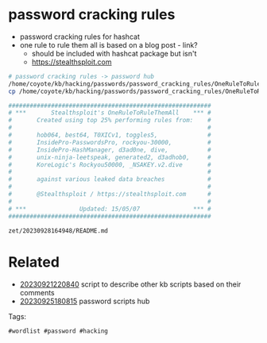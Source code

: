 # password cracking rules

- password cracking rules for hashcat
- one rule to rule them all is based on a blog post - link?
  - should be included with hashcat package but isn't
  - https://stealthsploit.com

```bash
# password cracking rules -> password hub
/home/coyote/kb/hacking/passwords/password_cracking_rules/OneRuleToRuleThemAll.rule # rule file for hashcat that is worth having
cp /home/coyote/kb/hacking/passwords/password_cracking_rules/OneRuleToRuleThemAll.rule .

#########################################################
# ***       Stealthsploit's OneRuleToRuleThemAll    *** #
#       Created using top 25% performing rules from:    #
#                                                       #
#       hob064, best64, T0XICv1, toggles5,              #
#       InsidePro-PasswordsPro, rockyou-30000,          #
#       InsidePro-HashManager, d3ad0ne, dive,           #
#       unix-ninja-leetspeak, generated2, d3adhob0,     #
#       KoreLogic's Rockyou50000, _NSAKEY.v2.dive       #
#                                                       #
#       against various leaked data breaches            #
#                                                       #
#       @Stealthsploit / https://stealthsploit.com      #
#                                                       #
# ***               Updated: 15/05/07               *** #
#########################################################
```

` zet/20230928164948/README.md `

# Related

- [20230921220840](/zet/20230921220840/README.md) script to describe other kb scripts based on their comments
- [20230925180815](/zet/20230925180815/README.md) password scripts hub

Tags:

    #wordlist #password #hacking
